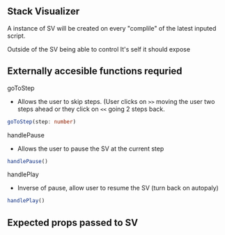 ## Stack Visualizer 
A instance of SV will be created on every "complile" of the latest inputed script.

Outside of the SV being able to control It's self it should expose 

## Externally accesible functions requried 

goToStep
- Allows the user to skip steps. (User clicks on `>>` moving the user two steps ahead or they click on `<<` going 2 steps back.
```ts
goToStep(step: number)
```

handlePause
- Allows the user to pause the SV at the current step
```ts
handlePause()
```

handlePlay
- Inverse of pause, allow user to resume the SV (turn back on autopaly)
```ts
handlePlay()
```


## Expected props passed to SV
